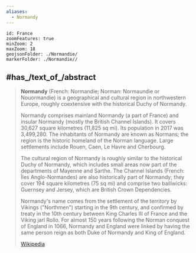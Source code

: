 ```yaml
---
aliases:
  - Normandy
---
```


```leaflet
id: France
zoomFeatures: true 
minZoom: 2 
maxZoom: 18
geojsonFolder: ./Normandie/
markerFolder: ./Normandie//
```


## #has_/text_of_/abstract 

> **Normandy** (French: Normandie; Norman: Normaundie or Nouormandie) is a geographical and cultural region in northwestern Europe, roughly coextensive with the historical Duchy of Normandy.
>
> Normandy comprises mainland Normandy (a part of France) and insular Normandy (mostly the British Channel Islands). It covers 30,627 square kilometres (11,825 sq mi). Its population in 2017 was 3,499,280. The inhabitants of Normandy are known as Normans; the region is the historic homeland of the Norman language. Large settlements include Rouen, Caen, Le Havre and Cherbourg.
>
> The cultural region of Normandy is roughly similar to the historical Duchy of Normandy, which includes small areas now part of the departments of Mayenne and Sarthe. The Channel Islands (French: Îles Anglo-Normandes) are also historically part of Normandy; they cover 194 square kilometres (75 sq mi) and comprise two bailiwicks: Guernsey and Jersey, which are British Crown Dependencies.
>
> Normandy's name comes from the settlement of the territory by Vikings ("Northmen") starting in the 9th century, and confirmed by treaty in the 10th century between King Charles III of France and the Viking jarl Rollo. For almost 150 years following the Norman conquest of England in 1066, Normandy and England were linked by having the same person reign as both Duke of Normandy and King of England.
>
> [Wikipedia](https://en.wikipedia.org/wiki/Normandy) 

